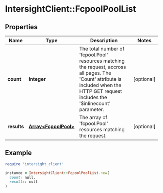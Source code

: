 # IntersightClient::FcpoolPoolList

## Properties

| Name | Type | Description | Notes |
| ---- | ---- | ----------- | ----- |
| **count** | **Integer** | The total number of &#39;fcpool.Pool&#39; resources matching the request, accross all pages. The &#39;Count&#39; attribute is included when the HTTP GET request includes the &#39;$inlinecount&#39; parameter. | [optional] |
| **results** | [**Array&lt;FcpoolPool&gt;**](FcpoolPool.md) | The array of &#39;fcpool.Pool&#39; resources matching the request. | [optional] |

## Example

```ruby
require 'intersight_client'

instance = IntersightClient::FcpoolPoolList.new(
  count: null,
  results: null
)
```

